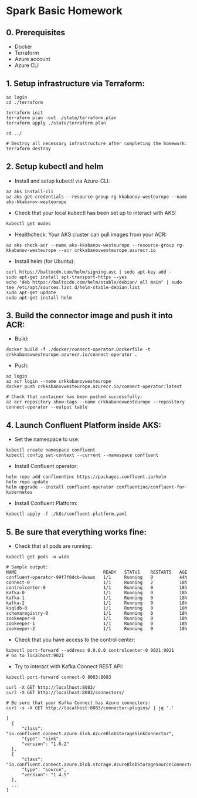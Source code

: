 # Spark Basic Homework

## 0. Prerequisites
- Docker
- Terraform
- Azure account
- Azure CLI

## 1. Setup infrastructure via Terraform:
```
az login
cd ./terraform

terraform init
terraform plan -out ./state/terraform.plan
terraform apply ./state/terraform.plan

cd ../

# Destroy all necessary infrastructure after completing the homework:
terraform destroy
```

## 2. Setup kubectl and helm
* Install and setup kubectl via Azure-CLI:
```
az aks install-cli
az aks get-credentials --resource-group rg-kkabanov-westeurope --name aks-kkabanov-westeurope
```
* Check that your local kubectl has been set up to interact with AKS:
```
kubectl get nodes
```
* Healthcheck: Your AKS cluster can pull images from your ACR:
```
az aks check-acr --name aks-kkabanov-westeurope --resource-group rg-kkabanov-westeurope --acr crkkabanovwesteurope.azurecr.io
```
* Install helm (for Ubuntu):
```
curl https://baltocdn.com/helm/signing.asc | sudo apt-key add -
sudo apt-get install apt-transport-https --yes
echo "deb https://baltocdn.com/helm/stable/debian/ all main" | sudo tee /etc/apt/sources.list.d/helm-stable-debian.list
sudo apt-get update
sudo apt-get install helm
```

## 3. Build the connector image and push it into ACR:
* Build:
```
docker build -f ./docker/connect-operator.Dockerfile -t crkkabanovwesteurope.azurecr.io/connect-operator .
```
* Push:
```
az login
az acr login --name crkkabanovwesteurope
docker push crkkabanovwesteurope.azurecr.io/connect-operator:latest

# Check that container has been pushed successfully:
az acr repository show-tags --name crkkabanovwesteurope --repository connect-operator --output table
```

## 4. Launch Confluent Platform inside AKS:
* Set the namespace to use:
```
kubectl create namespace confluent
kubectl config set-context --current --namespace confluent
```
* Install Confluent operator:
```
helm repo add confluentinc https://packages.confluent.io/helm
helm repo update
helm upgrade --install confluent-operator confluentinc/confluent-for-kubernetes
```
* Install Confluent Platform:
```
kubectl apply -f ./k8s/confluent-platform.yaml
```

## 5. Be sure that everything works fine:
* Check that all pods are running:
```
kubectl get pods -o wide

# Sample output:
NAME                                 READY   STATUS    RESTARTS   AGE
confluent-operator-99f7f8dcb-8wsws   1/1     Running   0          44h
connect-0                            1/1     Running   2          18h
controlcenter-0                      1/1     Running   0          18h
kafka-0                              1/1     Running   0          18h
kafka-1                              1/1     Running   0          18h
kafka-2                              1/1     Running   0          18h
ksqldb-0                             1/1     Running   0          18h
schemaregistry-0                     1/1     Running   0          18h
zookeeper-0                          1/1     Running   0          18h
zookeeper-1                          1/1     Running   0          18h
zookeeper-2                          1/1     Running   0          18h
```
* Check that you have access to the control center:
```
kubectl port-forward --address 0.0.0.0 controlcenter-0 9021:9021
# Go to localhost:9021
```

* Try to interact with Kafka Connect REST API:
```
kubectl port-forward connect-0 8083:8083

curl -X GET http://localhost:8083/
curl -X GET http://localhost:8083/connectors/

# Be sure that your Kafka Connect has Azure connectors:
curl -s -X GET http://localhost:8083/connector-plugins/ | jq '.'

[
  {
      "class": "io.confluent.connect.azure.blob.AzureBlobStorageSinkConnector",
      "type": "sink",
      "version": "1.6.2"
  },
  {
      "class": "io.confluent.connect.azure.blob.storage.AzureBlobStorageSourceConnector",
      "type": "source",
      "version": "1.4.5"
  },
  ...
]
```
